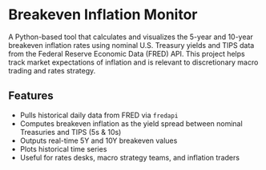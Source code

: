 # Breakeven Inflation Monitor

A Python-based tool that calculates and visualizes the 5-year and 10-year breakeven inflation rates using nominal U.S. Treasury yields and TIPS data from the Federal Reserve Economic Data (FRED) API. This project helps track market expectations of inflation and is relevant to discretionary macro trading and rates strategy.

## Features

- Pulls historical daily data from FRED via `fredapi`
- Computes breakeven inflation as the yield spread between nominal Treasuries and TIPS (5s & 10s)
- Outputs real-time 5Y and 10Y breakeven values
- Plots historical time series
- Useful for rates desks, macro strategy teams, and inflation traders
